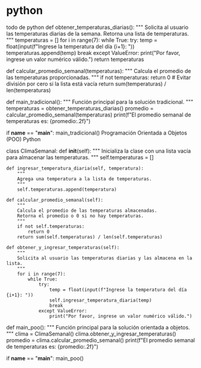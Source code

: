 # python
todo de python
def obtener_temperaturas_diarias():
    """
    Solicita al usuario las temperaturas diarias de la semana.
    Retorna una lista de temperaturas.
    """
    temperaturas = []
    for i in range(7):
        while True:
            try:
                temp = float(input(f"Ingrese la temperatura del día {i+1}: "))
                temperaturas.append(temp)
                break
            except ValueError:
                print("Por favor, ingrese un valor numérico válido.")
    return temperaturas

def calcular_promedio_semanal(temperaturas):
    """
    Calcula el promedio de las temperaturas proporcionadas.
    """
    if not temperaturas:
        return 0  # Evitar división por cero si la lista está vacía
    return sum(temperaturas) / len(temperaturas)

def main_tradicional():
    """
    Función principal para la solución tradicional.
    """
    temperaturas = obtener_temperaturas_diarias()
    promedio = calcular_promedio_semanal(temperaturas)
    print(f"El promedio semanal de temperaturas es: {promedio:.2f}")

if __name__ == "__main__":
    main_tradicional()
Programación Orientada a Objetos (POO)
Python

class ClimaSemanal:
    def __init__(self):
        """
        Inicializa la clase con una lista vacía para almacenar las temperaturas.
        """
        self.temperaturas = []

    def ingresar_temperatura_diaria(self, temperatura):
        """
        Agrega una temperatura a la lista de temperaturas.
        """
        self.temperaturas.append(temperatura)

    def calcular_promedio_semanal(self):
        """
        Calcula el promedio de las temperaturas almacenadas.
        Retorna el promedio o 0 si no hay temperaturas.
        """
        if not self.temperaturas:
            return 0
        return sum(self.temperaturas) / len(self.temperaturas)

    def obtener_y_ingresar_temperaturas(self):
        """
        Solicita al usuario las temperaturas diarias y las almacena en la lista.
        """
        for i in range(7):
            while True:
                try:
                    temp = float(input(f"Ingrese la temperatura del día {i+1}: "))
                    self.ingresar_temperatura_diaria(temp)
                    break
                except ValueError:
                    print("Por favor, ingrese un valor numérico válido.")

def main_poo():
    """
    Función principal para la solución orientada a objetos.
    """
    clima = ClimaSemanal()
    clima.obtener_y_ingresar_temperaturas()
    promedio = clima.calcular_promedio_semanal()
    print(f"El promedio semanal de temperaturas es: {promedio:.2f}")

if __name__ == "__main__":
    main_poo()
